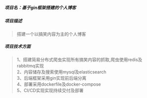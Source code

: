 ##### 项目名：基于gin框架搭建的个人博客

##### 项目描述  
> 搭建一个以搞笑内容为主的个人博客

##### 项目技术方面
> 1、搭建简易分布式爬虫实现所有搞笑内容的抓取,爬虫使用redis及rabbitmq实现   
> 2、内容储存及搜索使用mysql及elasticsearch  
> 3、后端框架采用gin实现前后端分离  
> 4、部署采用dockerfile及docker-compose  
> 5、CI/CD实现实现持续交付及部署
